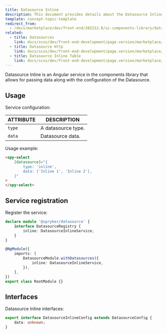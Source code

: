 ```yaml
---
title: Datasource Inline
description: This document provides details about the Datasource Inline service in the Components Library.
template: concept-topic-template
redirect_from:
  - /docs/marketplace/dev/front-end/202212.0/ui-components-library/datasources/datasource-inline.html
related:
  - title: Datasources
    link: docs/scos/dev/front-end-development/page.version/marketplace/ui-components-library/datasources/datasources.html
  - title: Datasource Http
    link: docs/scos/dev/front-end-development/page.version/marketplace/ui-components-library/datasources/datasource-http.html
  - title: Datasource Inline Table
    link: docs/scos/dev/front-end-development/page.version/marketplace/ui-components-library/datasources/datasource-inline-table.html
---
```



Datasource Inline is an Angular service in the components library that allows for passing data along with the configuration of the Datasource.

## Usage

Service configuration:

| ATTRIBUTE | DESCRIPTION |
| - | - |
| `type` | A datasource type.  |
| `data` | Datasource data.  |

Usage example:

```html
<spy-select
    [datasource]="{
        type: 'inline',
        data: ['Inline 1', 'Inline 2'],
    }"
>
</spy-select>
```

## Service registration

Register the service:

```ts
declare module '@spryker/datasource' {
    interface DatasourceRegistry {
        inline: DatasourceInlineService;
    }
}

@NgModule({
    imports: [
        DatasourceModule.withDatasources({
            inline: DatasourceInlineService,
        }),
    ],
})
export class RootModule {}
```

## Interfaces

Datasource Inline interfaces:

```ts
export interface DatasourceInlineConfig extends DatasourceConfig {
    data: unknown;
}
```
